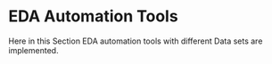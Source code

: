 # EDA  Automation Tools 
Here in this Section EDA automation tools with different Data sets are implemented.

